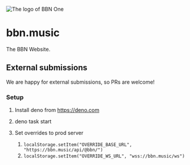 ![The logo of BBN One](.github/logo.png?version%253D1698775826612)

# bbn.music

The BBN Website.

## External submissions

We are happy for external submissions, so PRs are welcome!

### Setup

1. Install deno from <https://deno.com>
2. deno task start
3. Set overrides to prod server

   1. `localStorage.setItem("OVERRIDE_BASE_URL", "https://bbn.music/api/@bbn/")`
   2. `localStorage.setItem("OVERRIDE_WS_URL", "wss://bbn.music/ws")`
